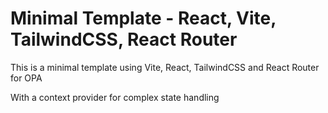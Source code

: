# Minimal Template - React, Vite, TailwindCSS, React Router

This is a minimal template using Vite, React, TailwindCSS and React Router for OPA

With a context provider for complex state handling 

